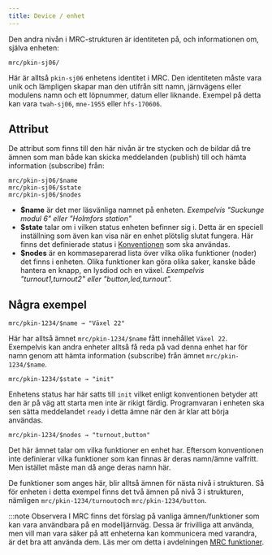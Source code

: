 ```yaml
---
title: Device / enhet
---
```


Den andra nivån i MRC-strukturen är identiteten på, och informationen om, själva enheten:

```
mrc/pkin-sj06/
```

Här är alltså `pkin-sj06` enhetens identitet i MRC. Den identiteten måste vara unik och lämpligen skapar man den utifrån sitt namn, järnvägens eller modulens namn och ett löpnummer, datum eller liknande. Exempel på detta kan vara `twah-sj06`, `mne-1955` eller `hfs-170606`.


## Attribut

De attribut som finns till den här nivån är tre stycken och de bildar då tre ämnen som man både kan skicka meddelanden (publish) till och hämta information (subscribe) från:

```
mrc/pkin-sj06/$name
mrc/pkin-sj06/$state
mrc/pkin-sj06/$nodes
```
 
- **$name** är det mer läsvänliga namnet på enheten. _Exempelvis "Suckunge modul 6" eller "Holmfors station"_
- **$state** talar om i vilken status enheten befinner sig i. Detta är en speciell inställning som även kan visa när en enhet plötslig slutat fungera. Här finns det definierade status i [Konventionen](conv-restriction) som ska användas.
- **$nodes** är en kommaseparerad lista över vilka olika funktioner (noder) det finns i enheten. Olika funktioner kan göra olika saker, kanske både hantera en knapp, en lysdiod och en växel.  _Exempelvis "turnout1,turnout2" eller "button,led,turnout"._


## Några exempel

```
mrc/pkin-1234/$name → "Växel 22"
```

Här har alltså ämnet `mrc/pkin-1234/$name` fått innehållet `Växel 22`. Exempelvis kan andra enheter alltså få reda på vad denna enhet har för namn genom att hämta information (subscribe) från ämnet `mrc/pkin-1234/$name`.

```
mrc/pkin-1234/$state → "init"
```

Enhetens status har här satts till `init` vilket enligt konventionen betyder att den är på väg att starta men inte är rikigt färdig. Programvaran i enheten ska sen sätta meddelandet `ready` i detta ämne när den är klar att börja användas.

```
mrc/pkin-1234/$nodes → "turnout,button"
```

Det här ämnet talar om vilka funktioner en enhet har. Eftersom konventionen inte definierar vilka funktioner som kan finnas är deras namn/ämne valfritt. Men istället måste man då ange deras namn här. 

De funktioner som anges här, blir alltså ämnen för nästa nivå i strukturen. Så för enheten i detta exempel finns det två ämnen på nivå 3 i strukturen, nämligen `mrc/pkin-1234/turnout`och `mrc/pkin-1234/button`.

:::note Observera
I MRC finns det förslag på vanliga ämnen/funktioner som kan vara användbara på en modelljärnväg. Dessa är frivilliga att använda, men vill man vara säker på att enheterna kan kommunicera med varandra, är det bra att använda dem. Läs mer om detta i avdelningen [MRC funktioner](function-01-intro).